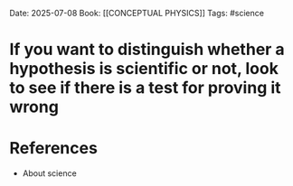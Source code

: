 Date: 2025-07-08
Book: [[CONCEPTUAL PHYSICS]]
Tags: #science 
# If you want to distinguish whether a hypothesis is scientific or not, look to see if there is a test for proving it wrong



# References
- About science